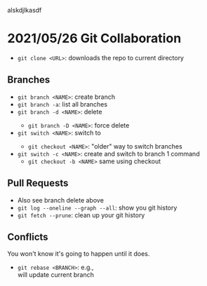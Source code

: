 alskdjlkasdf
# 2021/05/26 Git Collaboration

- `git clone <URL>`: downloads the repo to current directory

## Branches

- `git branch <NAME>`: create branch <NAME>
- `git branch -a`: list all branches
- `git branch -d <NAME>`: delete <NAME>
    - `git branch -D <NAME>`: force delete <NAME>
- `git switch <NAME>`: switch to <NAME>
    - `git checkout <NAME>`: "older" way to switch branches
- `git switch -c <NAME>`: create and switch to branch 1 command
    - `git checkout -b <NAME>` same using checkout

## Pull Requests

- Also see branch delete above
- `git log --oneline --graph --all`: show you git history
- `git fetch --prune`: clean up your git history

## Conflicts

You won't know it's going to happen until it does.
- `git rebase <BRANCH>`: e.g., <MAIN> will update current branch

